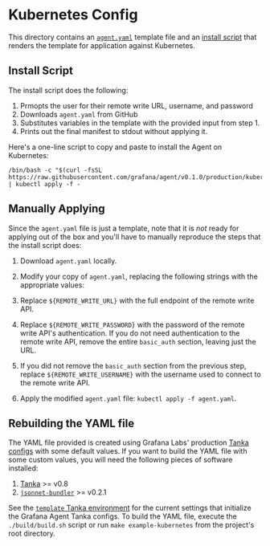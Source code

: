 # Kubernetes Config

This directory contains an [`agent.yaml`](./agent.yaml) template file
and an [install script](./install.sh) that renders the template
for application against Kubernetes.

## Install Script

The install script does the following:

1. Prmopts the user for their remote write URL, username, and password
2. Downloads `agent.yaml` from GitHub
3. Substitutes variables in the template with the provided input from
   step 1.
4. Prints out the final manifest to stdout without applying it.

Here's a one-line script to copy and paste to install the Agent on
Kubernetes:

```
/bin/bash -c "$(curl -fsSL https://raw.githubusercontent.com/grafana/agent/v0.1.0/production/kubernetes/install.sh)" | kubectl apply -f -
```

## Manually Applying

Since the `agent.yaml` file is just a template, note that it is *not* ready for
applying out of the box and you'll have to manually reproduce the steps that the
install script does:

1. Download `agent.yaml` locally.

2. Modify your copy of `agent.yaml`, replacing the following strings with the
   appropriate values:

  1. Replace `${REMOTE_WRITE_URL}` with the full endpoint of the remote
     write API.

  2. Replace `${REMOTE_WRITE_PASSWORD}` with the password of the remote
     write API's authentication. If you do not need authentication to the
     remote write API, remove the entire `basic_auth` section, leaving just
     the URL.

  3. If you did not remove the `basic_auth` section from the previous step,
     replace `${REMOTE_WRITE_USERNAME}` with the username used to connect to
     the remote write API.

3. Apply the modified `agent.yaml` file: `kubectl apply -f agent.yaml`.

## Rebuilding the YAML file

The YAML file provided is created using Grafana Labs' production
[Tanka configs](../tanka/grafana-agent) with some default values. If you want to
build the YAML file with some custom values, you will need the following pieces
of software installed:

1. [Tanka](https://github.com/grafana/tanka) >= v0.8
2. [`jsonnet-bundler`](https://github.com/jsonnet-bundler/jsonnet-bundler) >= v0.2.1

See the [`template` Tanka environment](./build/template) for the current
settings that initialize the Grafana Agent Tanka configs. To build the YAML
file, execute the `./build/build.sh` script or run `make example-kubernetes`
from the project's root directory.
